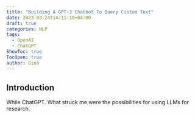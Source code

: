```yaml
---
title: "Building A GPT-3 Chatbot To Query Custom Text"
date: 2023-03-24T14:11:10+04:00
draft: true
categories: NLP
tags:
  - OpenAI
  - ChatGPT
ShowToc: true
TocOpen: true
author: Gino
---
```


## Introduction

While ChatGPT. What struck me were the possibilities for using LLMs for research. 
